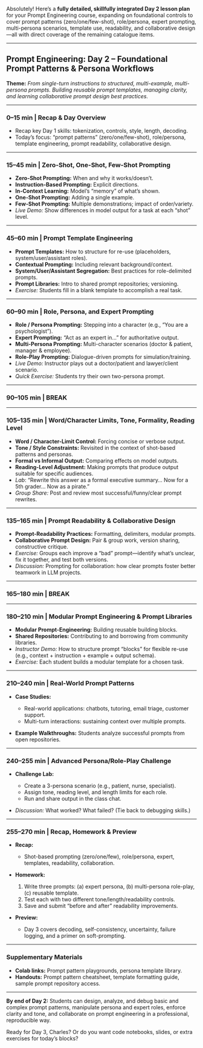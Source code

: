 Absolutely! Here’s a **fully detailed, skillfully integrated Day 2 lesson plan** for your Prompt Engineering course, expanding on foundational controls to cover prompt patterns (zero/one/few-shot), role/persona, expert prompting, multi-persona scenarios, template use, readability, and collaborative design—all with direct coverage of the remaining catalogue items.

---

## **Prompt Engineering: Day 2 – Foundational Prompt Patterns & Persona Workflows**

**Theme:**
*From single-turn instructions to structured, multi-example, multi-persona prompts. Building reusable prompt templates, managing clarity, and learning collaborative prompt design best practices.*

---

### **0–15 min | Recap & Day Overview**

* Recap key Day 1 skills: tokenization, controls, style, length, decoding.
* Today’s focus: “prompt patterns” (zero/one/few-shot), role/persona, template engineering, prompt readability, collaborative design.

---

### **15–45 min | Zero-Shot, One-Shot, Few-Shot Prompting**

* **Zero-Shot Prompting:** When and why it works/doesn’t.
* **Instruction-Based Prompting:** Explicit directions.
* **In-Context Learning:** Model’s “memory” of what’s shown.
* **One-Shot Prompting:** Adding a single example.
* **Few-Shot Prompting:** Multiple demonstrations; impact of order/variety.
* *Live Demo:* Show differences in model output for a task at each “shot” level.

---

### **45–60 min | Prompt Template Engineering**

* **Prompt Templates:** How to structure for re-use (placeholders, system/user/assistant roles).
* **Contextual Prompting:** Including relevant background/context.
* **System/User/Assistant Segregation:** Best practices for role-delimited prompts.
* **Prompt Libraries:** Intro to shared prompt repositories; versioning.
* *Exercise:* Students fill in a blank template to accomplish a real task.

---

### **60–90 min | Role, Persona, and Expert Prompting**

* **Role / Persona Prompting:** Stepping into a character (e.g., “You are a psychologist”).
* **Expert Prompting:** “Act as an expert in…” for authoritative output.
* **Multi-Persona Prompting:** Multi-character scenarios (doctor & patient, manager & employee).
* **Role-Play Prompting:** Dialogue-driven prompts for simulation/training.
* *Live Demo:* Instructor plays out a doctor/patient and lawyer/client scenario.
* *Quick Exercise:* Students try their own two-persona prompt.

---

### **90–105 min | BREAK**

---

### **105–135 min | Word/Character Limits, Tone, Formality, Reading Level**

* **Word / Character-Limit Control:** Forcing concise or verbose output.
* **Tone / Style Constraints:** Revisited in the context of shot-based patterns and personas.
* **Formal vs Informal Output:** Comparing effects on model outputs.
* **Reading-Level Adjustment:** Making prompts that produce output suitable for specific audiences.
* *Lab*: “Rewrite this answer as a formal executive summary… Now for a 5th grader… Now as a pirate.”
* *Group Share:* Post and review most successful/funny/clear prompt rewrites.

---

### **135–165 min | Prompt Readability & Collaborative Design**

* **Prompt-Readability Practices:** Formatting, delimiters, modular prompts.
* **Collaborative Prompt Design:** Pair & group work, version sharing, constructive critique.
* *Exercise:* Groups each improve a “bad” prompt—identify what’s unclear, fix it together, and test both versions.
* *Discussion:* Prompting for collaboration: how clear prompts foster better teamwork in LLM projects.

---

### **165–180 min | BREAK**

---

### **180–210 min | Modular Prompt Engineering & Prompt Libraries**

* **Modular Prompt-Engineering:** Building reusable building blocks.
* **Shared Repositories:** Contributing to and borrowing from community libraries.
* *Instructor Demo:* How to structure prompt “blocks” for flexible re-use (e.g., context + instruction + example + output schema).
* *Exercise:* Each student builds a modular template for a chosen task.

---

### **210–240 min | Real-World Prompt Patterns**

* **Case Studies:**

  * Real-world applications: chatbots, tutoring, email triage, customer support.
  * Multi-turn interactions: sustaining context over multiple prompts.
* **Example Walkthroughs:** Students analyze successful prompts from open repositories.

---

### **240–255 min | Advanced Persona/Role-Play Challenge**

* **Challenge Lab:**

  * Create a 3-persona scenario (e.g., patient, nurse, specialist).
  * Assign tone, reading level, and length limits for each role.
  * Run and share output in the class chat.
* *Discussion:* What worked? What failed? (Tie back to debugging skills.)

---

### **255–270 min | Recap, Homework & Preview**

* **Recap:**

  * Shot-based prompting (zero/one/few), role/persona, expert, templates, readability, collaboration.
* **Homework:**

  1. Write three prompts: (a) expert persona, (b) multi-persona role-play, (c) reusable template.
  2. Test each with two different tone/length/readability controls.
  3. Save and submit “before and after” readability improvements.
* **Preview:**

  * Day 3 covers decoding, self-consistency, uncertainty, failure logging, and a primer on soft-prompting.

---

### **Supplementary Materials**

* **Colab links:** Prompt pattern playgrounds, persona template library.
* **Handouts:** Prompt pattern cheatsheet, template formatting guide, sample prompt repository access.

---

**By end of Day 2:**
Students can design, analyze, and debug basic and complex prompt patterns, manipulate persona and expert roles, enforce clarity and tone, and collaborate on prompt engineering in a professional, reproducible way.

Ready for Day 3, Charles? Or do you want code notebooks, slides, or extra exercises for today’s blocks?
